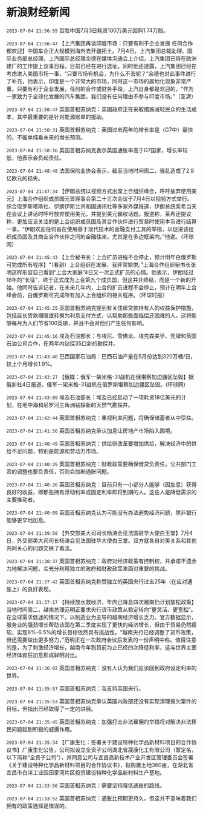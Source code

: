 # 新浪财经新闻
`2023-07-04 21:56:55` 百胜中国7月3日耗资100万美元回购1.74万股。

`2023-07-04 21:56:47` 【上汽集团再谈印度市场：只要有利于企业发展 任何合作都欢迎】中国车企正大规模到海外去开疆拓土。7月4日，上汽集团总裁助理、国际业务部总经理、上汽国际总经理余德在媒体沟通会上介绍，上汽集团已将在欧洲建厂的工作提上议事日程，目前已经在进行选址。同时他还透露，上汽集团已经在考虑进入美国市场一事，“只要市场有机会，为什么不去呢？”余德也对此事件进行了补充，他表示，印度是一个非常大的市场，同时这一市场的属地化现象非常严重。只要有利于企业发展，任何的合作或财务手段，上汽自身都是欢迎的，“作为一家致力于全球化发展的汽车集团，我们没有任何理由不参与印度市场。”（澎湃）

`2023-07-04 21:50:47` 英国首相苏纳克：英国政府正在采取措施减轻民众的生活成本，其中最重要的是针对能源账单的援助。

`2023-07-04 21:50:31` 英国首相苏纳克：英国过去两年的增长率是（G7中）最快的，不能单纯看未来的增长预测。

`2023-07-04 21:50:16` 英国首相苏纳克表示英国通胀率高于G7国家，增长率较低，他表示会负起责任。

`2023-07-04 21:48:48` 法国保险业协会表示，截至当地时间周二，骚乱造成了2.8亿欧元的损失。

`2023-07-04 21:47:34` 【伊朗总统以视频方式出席上合组织峰会，呼吁放弃使用美元】上海合作组织成员国元首理事会第二十三次会议于7月4日以视频方式举行。综合俄罗斯塔斯社、伊朗伊斯兰共和国通讯社等多家外媒报道，伊朗总统莱希当天在会议上讲话时呼吁放弃使用美元，并提到美元霸权话题。报道称，莱希还提议称，更加应该关注的是上合组织成员国及其合作伙伴进行贸易时使用本币进行结算一事。“伊朗欢迎任何旨在使用基于现代技术的金融支付工具的举措，以促进该组织成员国及其商业合作伙伴之间的金融往来，尤其是在多边框架内。”他说。（环球网）

`2023-07-04 21:45:43` 【上合秘书长：上合扩员进程不会停止，预计明年白俄罗斯可完成所有程序】“（看到）上合组织在发展，我非常愉悦。”上海合作组织秘书长张明这样形容自己看到“上合大家庭”4日又一次正式扩员的心情。他表示，伊朗经过18年的“长征”，终于正式成为上合第九个成员国，但这并非终结，而是一个新的开始。他同时告诉记者，在未来几年内，上合的扩员进程不会停止，预计在明年上合峰会前，白俄罗斯可完成所有加入上合组织的相关程序。（环球时报）

`2023-07-04 21:45:25` 英国首相苏纳克提到有关住房贷款持有人的权益保护措施，包括延长贷款期限或转换为利息支付方式，以帮助那些面临偿还困难的人。这将能够每月为人们节省100英镑，并且不会对他们产生任何影响。

`2023-07-04 21:45:16` 埃及石油部长：与埃尼、雪佛龙、埃克森美孚、壳牌和英国石油公司合作，在两年内钻探35口新的勘探井。

`2023-07-04 21:43:40` 巴西国家石油局：巴西石油产量在5月份达到320万桶/日，较上个月增长1.9%。

`2023-07-04 21:43:27` 【俄媒：俄军一架米格-31战机在俄堪察加边疆区坠毁】据俄新社4日报道，俄军一架米格-31战机在俄罗斯堪察加边疆区坠毁。(环球网)

`2023-07-04 21:43:09` 埃及石油部长：埃及已经启动了一项耗资18亿美元的计划，在地中海和尼罗河三角洲钻探新的天然气勘探井。

`2023-07-04 21:42:44` 英国首相苏纳克：重视利率问题，将确保储蓄者从中受益。

`2023-07-04 21:41:56` 英国首相苏纳克承认加息让房地产市场陷入困境。

`2023-07-04 21:40:49` 英国首相苏纳克：供给侧改革要增加供给，解决经济中的供给不足问题，特别是能源和劳动力市场。

`2023-07-04 21:40:39` 英国首相苏纳克：财政政策要确保借贷负责任，公共部门工资的调整也要负责任，否则会加剧通胀问题。

`2023-07-04 21:40:26` 英国首相苏纳克：目前只有一小部分人能够（因加息）获得良好的收益，即那些持有浮动利率或固定利率即将到期的人。这些人是降低需求的主要推动者。

`2023-07-04 21:40:09` 英国首相苏纳克认为可能没有办法避免经济问题，除非银行能够更早地加息。

`2023-07-04 21:39:58` 【外交部美大司司长杨涛会见法国驻华大使白玉堂】7月4日，外交部美大司司长杨涛会见法国驻华大使白玉堂。双方就各自对美关系和其他共同关心的问题交换了看法。

`2023-07-04 21:38:37` 英国首相苏纳克：政府对经济政策有控制权，并承诺不遗余力地解决问题，会充分利用独立的政府和财政政策来面对重要的挑战。

`2023-07-04 21:37:42` 英国首相苏纳克称赞独立的英国央行过去25年（在应对通胀上）的良好表现。

`2023-07-04 21:37:17` 【持续放水救经济，年内已降息四次越南仍计划放松政策】当地时间周二，越南总理范明正要求央行货币政策从稳定转向“更灵活、更宽松”。在全球需求低迷的情况下，以制造业为主导的越南经济增长乏力。官方数据显示，服务业的强劲增长帮助该国在第二季度实现了更快的经济增长，但由于贸易仍然疲软，实现6%-6.5%的增长目标依然具有挑战性。“越南央行已经调整了货币政策，但还需要做出更多努力，”范明正在一次政府会议后发表的一份声明中称。值得注意的是，为了刺激经济增长，越南今年到目前为止已经四次降低利率，这与世界主要经济体疯狂加息形成鲜明对比。

`2023-07-04 21:36:02` 英国首相苏纳克：没有人认为我们应该回到政府设定利率的世界。

`2023-07-04 21:35:57` 英国首相苏纳克：我支持英国央行。

`2023-07-04 21:35:53` 英国首相苏纳克承认英国内政部还没有实现清理拖欠案件的目标，但指出已经取得了一定的进展。

`2023-07-04 21:35:45` 英国首相苏纳克：加强打击非法雇佣的举措将对解决非法移民问题起到积极的威慑作用。

`2023-07-04 21:35:34` 【广康生化：签署关于建设特种化学品新材料项目的合作协议书】广康生化公告，公司拟设立全资子公司湖北省晟康化工有限公司（暂定名，以下简称“全资子公司”），并同意公司与宜昌高新技术产业开发区管理委员会签署《关于建设特种化学品新材料项目的合作协议书》，拟购置土地360亩，在湖北省宜昌市白洋工业园田家河片区投资建设特种化学品新材料生产基地。

`2023-07-04 21:33:56` 英国首相苏纳克：需要坚持降低通胀的路线。

`2023-07-04 21:33:52` 英国首相苏纳克：通胀比预期更持久，但这并不意味着我们拥有的政策选择是错误的。

